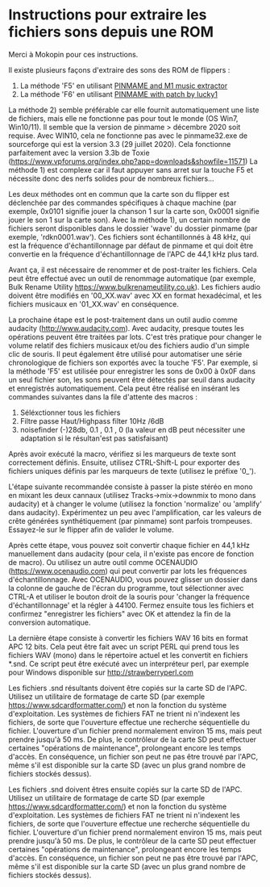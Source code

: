 # Instructions pour extraire les fichiers sons depuis une ROM

Merci à Mokopin pour ces instructions.

Il existe plusieurs façons d'extraire des sons des ROM de flippers :
1) La méthode 'F5' en utilisant [PINMAME and M1 music extractor](https://www.vpforums.org/index.php?app=tutorials&article=54)  
2) La méthode 'F6' en utilisant [PINMAME with patch by lucky1](https://vpuniverse.com/forums/topic/4489-pinmame-altsound-editor/)

La méthode 2) semble préférable car elle fournit automatiquement une liste de fichiers, mais elle ne fonctionne pas pour tout le monde (OS Win7, Win10/11).
Il semble que la version de pinmame > décembre 2020 soit requise. Avec WIN10, cela ne fonctionne pas avec le pinmame32.exe de sourceforge qui est la version 3.3 (29 juillet 2020). Cela fonctionne parfaitement avec la version 3.3b de Toxie (https://www.vpforums.org/index.php?app=downloads&showfile=11571)
La méthode 1) est complexe car il faut appuyer sans arret sur la touche F5 et nécessite donc des nerfs solides pour de nombreux fichiers...

Les deux méthodes ont en commun que la carte son du flipper est déclenchée par des commandes spécifiques à chaque machine (par exemple, 0x0101 signifie jouer la chanson 1 sur la carte son, 0x0001 signifie jouer le son 1 sur la carte son). Avec la méthode 1), un certain nombre de fichiers seront disponibles dans le dossier 'wave' du dossier pinmame (par exemple, 'rdkn0001.wav'). Ces fichiers sont échantillonnés à 48 kHz, qui est la fréquence d'échantillonnage par défaut de pinmame et qui doit être convertie en la fréquence d'échantillonnage de l'APC de 44,1 kHz plus tard.

Avant ça, il est nécessaire de renommer et de post-traiter les fichiers. Cela peut être effectué avec un outil de renommage automatique (par exemple, Bulk Rename Utility https://www.bulkrenameutility.co.uk). Les fichiers audio doivent être modifiés en '00_XX.wav' avec XX en format hexadécimal, et les fichiers musicaux en '01_XX.wav' en conséquence.

La prochaine étape est le post-traitement dans un outil audio comme audacity (http://www.audacity.com). Avec audacity, presque toutes les opérations peuvent être traitées par lots. C'est très pratique pour changer le volume relatif des fichiers musicaux et/ou des fichiers audio d'un simple clic de souris.
Il peut également être utilisé pour automatiser une série chronologique de fichiers son exportés avec la touche 'F5'. Par exemple, si la méthode 'F5' est utilisée pour enregistrer les sons de 0x00 à 0x0F dans un seul fichier son, les sons peuvent être détectés par seuil dans audacity et enregistrés automatiquement.
Cela peut être réalisé en insérant les commandes suivantes dans la file d'attente des macros :

1) Séléxctionner tous les fichiers
2) Filtre passe Haut/Highpass filter 10Hz /6dB
3) noisefinder (-)28db, 0.1 , 0.1 , 0  (la valeur en dB peut nécessiter une adaptation si le résultan'est pas satisfaisant)

Après avoir exécuté la macro, vérifiez si les marqueurs de texte sont correctement définis. Ensuite, utilisez CTRL-Shift-L pour exporter des fichiers uniques définis par les marqueurs de texte (utilisez le préfixe '0_').

L'étape suivante recommandée consiste à passer la piste stéréo en mono en mixant les deux cannaux (utilisez Tracks->mix->downmix to mono dans audacity) et à changer le volume (utilisez la fonction 'normalize' ou 'amplify' dans audacity). Expérimentez un peu avec l'amplification, car les valeurs de crête générées synthétiquement (par pinmame) sont parfois trompeuses. Essayez-le sur le flipper afin de valider le volume.

Après cette étape, vous pouvez soit convertir chaque fichier en 44,1 kHz manuellement dans audacity (pour cela, il n'existe pas encore de fonction de macro). Ou utilisez un autre outil comme OCENAUDIO (https://www.ocenaudio.com) qui peut convertir par lots les fréquences d'échantillonnage. Avec OCENAUDIO, vous pouvez glisser un dossier dans la colonne de gauche de l'écran du programme, tout sélectionner avec CTRL-A et utiliser le bouton droit de la souris pour 'changer la fréquence d'échantillonnage' et la régler à 44100. Fermez ensuite tous les fichiers et confirmez "enregistrer les fichiers" avec OK et attendez la fin de la conversion automatique.

La dernière étape consiste à convertir les fichiers WAV 16 bits en format APC 12 bits. Cela peut être fait avec un script PERL qui prend tous les fichiers WAV (mono) dans le répertoire actuel et les convertit en fichiers *.snd. Ce script peut être exécuté avec un interpréteur perl, par exemple pour Windows disponible sur http://strawberryperl.com

Les fichiers .snd résultants doivent être copiés sur la carte SD de l'APC. Utilisez un utilitaire de formatage de carte SD (par exemple https://www.sdcardformatter.com/) et non la fonction du système d'exploitation. Les systèmes de fichiers FAT ne trient ni n'indexent les fichiers, de sorte que l'ouverture effectue une recherche séquentielle du fichier. L'ouverture d'un fichier prend normalement environ 15 ms, mais peut prendre jusqu'à 50 ms. De plus, le contrôleur de la carte SD peut effectuer certaines "opérations de maintenance", prolongeant encore les temps d'accès. En conséquence, un fichier son peut ne pas être trouvé par l'APC, même s'il est disponible sur la carte SD (avec un plus grand nombre de fichiers stockés dessus).

Les fichiers .snd doivent êtres ensuite copiés sur la carte SD de l'APC. Utilisez un utilitaire de formatage de carte SD (par exemple https://www.sdcardformatter.com/) et non la fonction du système d'exploitation. Les systèmes de fichiers FAT ne trient ni n'indexent les fichiers, de sorte que l'ouverture effectue une recherche séquentielle du fichier. L'ouverture d'un fichier prend normalement environ 15 ms, mais peut prendre jusqu'à 50 ms. De plus, le contrôleur de la carte SD peut effectuer certaines "opérations de maintenance", prolongeant encore les temps d'accès. En conséquence, un fichier son peut ne pas être trouvé par l'APC, même s'il est disponible sur la carte SD (avec un plus grand nombre de fichiers stockés dessus).
